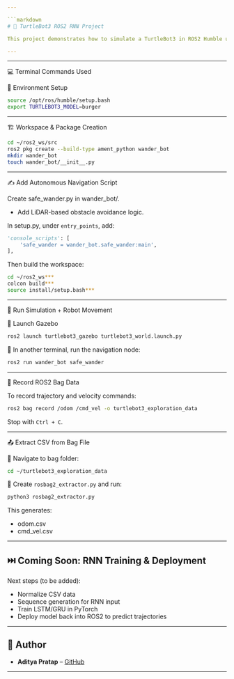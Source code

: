 ```yaml
---

```markdown
# 🧠 TurtleBot3 ROS2 RNN Project

This project demonstrates how to simulate a TurtleBot3 in ROS2 Humble using Gazebo, enable autonomous LiDAR-based navigation, record its trajectory data, and prepare for RNN-based trajectory prediction.

---
```





---

 💻 Terminal Commands Used

🔧 Environment Setup

```bash
source /opt/ros/humble/setup.bash
export TURTLEBOT3_MODEL=burger
````

---

🏗️ Workspace & Package Creation

```bash
cd ~/ros2_ws/src
ros2 pkg create --build-type ament_python wander_bot
mkdir wander_bot
touch wander_bot/__init__.py
```

---

 ✍️ Add Autonomous Navigation Script

Create safe\_wander.py in wander\_bot/.
* Add LiDAR-based obstacle avoidance logic.

In setup.py, under `entry_points`, add:

```python
'console_scripts': [
    'safe_wander = wander_bot.safe_wander:main',
],
```

Then build the workspace:

```bash
cd ~/ros2_ws***
colcon build***
source install/setup.bash***
```

---

🧪 Run Simulation + Robot Movement

 🧱 Launch Gazebo

```bash
ros2 launch turtlebot3_gazebo turtlebot3_world.launch.py
```

 🚦 In another terminal, run the navigation node:

```bash
ros2 run wander_bot safe_wander
```

---

🧾 Record ROS2 Bag Data

To record trajectory and velocity commands:

```bash
ros2 bag record /odom /cmd_vel -o turtlebot3_exploration_data
```

Stop with `Ctrl + C`.

---

 📤 Extract CSV from Bag File

 📂 Navigate to bag folder:

```bash
cd ~/turtlebot3_exploration_data
```

 📜 Create `rosbag2_extractor.py` and run:

```bash
python3 rosbag2_extractor.py
```

This generates:

* odom.csv
* cmd\_vel.csv

---

## ⏭️ Coming Soon: RNN Training & Deployment

Next steps (to be added):

* Normalize CSV data
* Sequence generation for RNN input
* Train LSTM/GRU in PyTorch
* Deploy model back into ROS2 to predict trajectories

---

## 👤 Author

* **Aditya Pratap** – [GitHub](https://github.com/adityapratap112)

---

